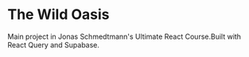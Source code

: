 # The Wild Oasis

Main project in Jonas Schmedtmann's Ultimate React Course.Built with React Query and Supabase.
